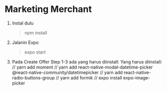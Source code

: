 # Marketing Merchant

1. Instal dulu

   > npm install

2. Jalanin Expo
   > expo start

3. Pada Create Offer Step 1-3 ada yang harus diinstall:
Yang harus diinstall:
// yarn add moment
// yarn add react-native-modal-datetime-picker @react-native-community/datetimepicker
// yarn add react-native-radio-buttons-group
// yarn add formik
// expo install expo-image-picker
